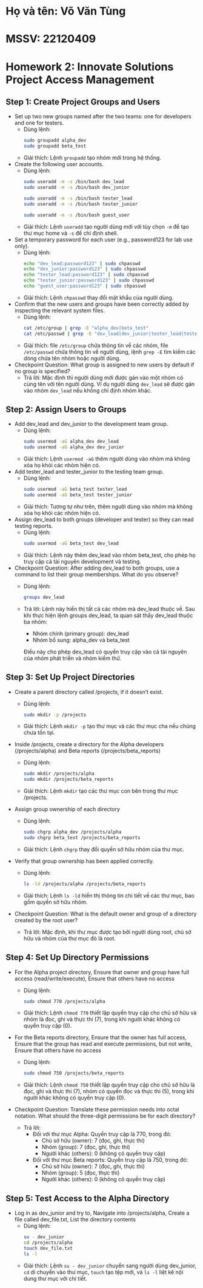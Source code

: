 # Họ và tên: Võ Văn Tùng
# MSSV: 22120409
# Homework 2: Innovate Solutions Project Access Management

## Step 1: Create Project Groups and Users
- Set up two new groups named after the two teams: one for developers and one for testers.
    - Dùng lệnh:
        ```bash
        sudo groupadd alpha_dev
        sudo groupadd beta_test
        ```
    - Giải thích: Lệnh `groupadd` tạo nhóm mới trong hệ thống.
- Create the following user accounts.
    - Dùng lệnh:
        ```bash
        sudo useradd -m -s /bin/bash dev_lead
        sudo useradd -m -s /bin/bash dev_junior

        sudo useradd -m -s /bin/bash tester_lead
        sudo useradd -m -s /bin/bash tester_junior

        sudo useradd -m -s /bin/bash guest_user
        ```
    - Giải thích: Lệnh `useradd` tạo người dùng mới với tùy chọn `-m` để tạo thư mục home và `-s` để chỉ định shell.
- Set a temporary password for each user (e.g., password123 for lab use only).
    - Dùng lệnh:
        ```bash
        echo "dev_lead:password123" | sudo chpasswd
        echo "dev_junior:password123" | sudo chpasswd
        echo "tester_lead:password123" | sudo chpasswd
        echo "tester_junior:password123" | sudo chpasswd
        echo "guest_user:password123" | sudo chpasswd
        ```
    - Giải thích: Lệnh `chpasswd` thay đổi mật khẩu của người dùng.
- Confirm that the new users and groups have been correctly added by inspecting the relevant system files.
    - Dùng lệnh:
        ```bash
        cat /etc/group | grep -E "alpha_dev|beta_test"
        cat /etc/passwd | grep -E "dev_lead|dev_junior|tester_lead|tester_junior|guest_user"
        ```
    - Giải thích: file `/etc/group` chứa thông tin về các nhóm, file `/etc/passwd` chứa thông tin về người dùng, lệnh `grep -E` tìm kiếm các dòng chứa tên nhóm hoặc người dùng.
- Checkpoint Question: What group is assigned to new users by default if no group is specified?
    - Trả lời: Mặc định thì người dùng mới được gán vào một nhóm có cùng tên với tên người dùng. Ví  dụ người dùng `dev_lead` sẽ được gán vào nhóm `dev_lead` nếu không chỉ định nhóm khác.

## Step 2: Assign Users to Groups
- Add dev_lead and dev_junior to the development team group.
    - Dùng lệnh:
        ```bash
        sudo usermod -aG alpha_dev dev_lead
        sudo usermod -aG alpha_dev dev_junior
        ```
    - Giải thích: Lệnh `usermod -aG` thêm người dùng vào nhóm mà không xóa họ khỏi các nhóm hiện có.
- Add tester_lead and tester_junior to the testing team group.
    - Dùng lệnh:
        ```bash
        sudo usermod -aG beta_test tester_lead
        sudo usermod -aG beta_test tester_junior
        ```
    - Giải thích: Tương tự như trên, thêm người dùng vào nhóm mà không xóa họ khỏi các nhóm hiện có.
- Assign dev_lead to both groups (developer and tester) so they can read testing
reports.
    - Dùng lệnh:
        ```bash
        sudo usermod -aG beta_test dev_lead
        ```
    - Giải thích: Lệnh này thêm dev_lead vào nhóm beta_test, cho phép họ truy cập cả tài nguyên development và testing.
- Checkpoint Question: After adding dev_lead to both groups, use a command to list their group memberships. What do you observe?
    - Dùng lệnh:
        ```bash
        groups dev_lead
        ```
    - Trả lời: Lệnh này hiển thị tất cả các nhóm mà dev_lead thuộc về. Sau khi thực hiện lệnh groups dev_lead, ta quan sát thấy dev_lead thuộc ba nhóm:
        - Nhóm chính (primary group): dev_lead
        - Nhóm bổ sung: alpha_dev và beta_test

        Điều này cho phép dev_lead có quyền truy cập vào cả tài nguyên của nhóm phát triển và nhóm kiểm thử.

## Step 3: Set Up Project Directories
- Create a parent directory called /projects, if it doesn’t exist.
    - Dùng lệnh:
        ```bash
        sudo mkdir -p /projects
        ```
    - Giải thích: Lệnh `mkdir -p` tạo thư mục và các thư mục cha nếu chúng chưa tồn tại.

- Inside /projects, create a directory for the Alpha developers (/projects/alpha) and Beta reports (/projects/beta_reports)
    - Dùng lệnh:
        ```bash 
        sudo mkdir /projects/alpha
        sudo mkdir /projects/beta_reports
        ```
    - Giải thích: Lệnh `mkdir` tạo các thư mục con bên trong thư mục /projects.

- Assign group ownership of each directory
    - Dùng lệnh:
        ```bash
        sudo chgrp alpha_dev /projects/alpha
        sudo chgrp beta_test /projects/beta_reports
        ```
    - Giải thích: Lệnh `chgrp` thay đổi quyền sở hữu nhóm của thư mục.

- Verify that group ownership has been applied correctly.
    - Dùng lệnh:
        ```bash
        ls -ld /projects/alpha /projects/beta_reports
        ```
    - Giải thích: Lệnh `ls -ld` hiển thị thông tin chi tiết về các thư mục, bao gồm quyền sở hữu nhóm.

- Checkpoint Question: What is the default owner and group of a directory created by the root user?
    - Trả lời: Mặc định, khi thư mục được tạo bởi người dùng root, chủ sở hữu và nhóm của thư mục đó là root.
    
## Step 4: Set Up Directory Permissions
- For the Alpha project directory, Ensure that owner and group have full access (read/write/execute), Ensure that others have no access
    - Dùng lệnh:
        ```bash
        sudo chmod 770 /projects/alpha
        ```
    - Giải thích: Lệnh `chmod 770` thiết lập quyền truy cập cho chủ sở hữu và nhóm là đọc, ghi và thực thi (7), trong khi người khác không có quyền truy cập (0).

- For the Beta reports directory, Ensure that the owner has full access, Ensure that the group has read and execute permissions, but not write, Ensure that others have no access
    - Dùng lệnh:
        ```bash
        sudo chmod 750 /projects/beta_reports
        ```
    - Giải thích: Lệnh `chmod 750` thiết lập quyền truy cập cho chủ sở hữu là đọc, ghi và thực thi (7), nhóm có quyền đọc và thực thi (5), trong khi người khác không có quyền truy cập (0).

- Checkpoint Question: Translate these permission needs into octal notation. What should the three-digit permissions be for each directory?
    - Trả lời: 
        - Đối với thư mục Alpha: Quyền truy cập là 770, trong đó:
            - Chủ sở hữu (owner): 7 (đọc, ghi, thực thi)
            - Nhóm (group): 7 (đọc, ghi, thực thi)
            - Người khác (others): 0 (không có quyền truy cập)
        - Đối với thư mục Beta reports: Quyền truy cập là 750, trong đó:
            - Chủ sở hữu (owner): 7 (đọc, ghi, thực thi)
            - Nhóm (group): 5 (đọc, thực thi)
            - Người khác (others): 0 (không có quyền truy cập)

## Step 5: Test Access to the Alpha Directory
- Log in as dev_junior and try to, Navigate into /projects/alpha, Create a file called dev_file.txt, List the directory contents
    - Dùng lệnh:
        ```bash
        su - dev_junior
        cd /projects/alpha
        touch dev_file.txt
        ls -l
        ```
    - Giải thích: Lệnh `su - dev_junior` chuyển sang người dùng dev_junior, `cd` di chuyển vào thư mục, `touch` tạo tệp mới, và `ls -l` liệt kê nội dung thư mục với chi tiết.